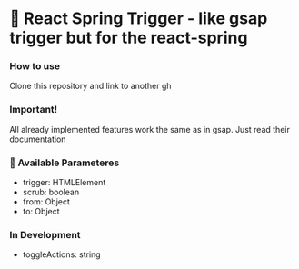# :japanese_castle: React Spring Trigger - like gsap trigger but for the react-spring

### How to use

Clone this repository and link to another gh

### Important!

All already implemented features work the same as in gsap. Just read their documentation

### :mount_fuji: Available Parameteres

- trigger: HTMLElement
- scrub: boolean
- from: Object<T>
- to: Object<T>

### In Development

- toggleActions: string


